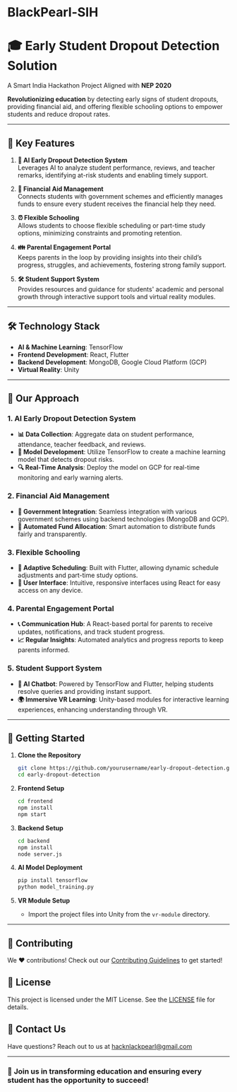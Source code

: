 # BlackPearl-SIH

# 🎓 **Early Student Dropout Detection Solution**  
A Smart India Hackathon Project Aligned with **NEP 2020**

**Revolutionizing education** by detecting early signs of student dropouts, providing financial aid, and offering flexible schooling options to empower students and reduce dropout rates.

---

## 🌟 **Key Features**

1. **🧠 AI Early Dropout Detection System**  
   Leverages AI to analyze student performance, reviews, and teacher remarks, identifying at-risk students and enabling timely support.

2. **💸 Financial Aid Management**  
   Connects students with government schemes and efficiently manages funds to ensure every student receives the financial help they need.

3. **⏰ Flexible Schooling**  
   Allows students to choose flexible scheduling or part-time study options, minimizing constraints and promoting retention.

4. **👪 Parental Engagement Portal**  
   Keeps parents in the loop by providing insights into their child’s progress, struggles, and achievements, fostering strong family support.

5. **🛠️ Student Support System**  
   Provides resources and guidance for students' academic and personal growth through interactive support tools and virtual reality modules.

---

## 🛠️ **Technology Stack**

- **AI & Machine Learning**: TensorFlow  
- **Frontend Development**: React, Flutter  
- **Backend Development**: MongoDB, Google Cloud Platform (GCP)  
- **Virtual Reality**: Unity

---

## 🚀 **Our Approach**

### 1. **AI Early Dropout Detection System**  
- **📊 Data Collection**: Aggregate data on student performance, attendance, teacher feedback, and reviews.  
- **🧮 Model Development**: Utilize TensorFlow to create a machine learning model that detects dropout risks.  
- **🔍 Real-Time Analysis**: Deploy the model on GCP for real-time monitoring and early warning alerts.

### 2. **Financial Aid Management**  
- **📑 Government Integration**: Seamless integration with various government schemes using backend technologies (MongoDB and GCP).  
- **🏦 Automated Fund Allocation**: Smart automation to distribute funds fairly and transparently.

### 3. **Flexible Schooling**  
- **📅 Adaptive Scheduling**: Built with Flutter, allowing dynamic schedule adjustments and part-time study options.  
- **📱 User Interface**: Intuitive, responsive interfaces using React for easy access on any device.

### 4. **Parental Engagement Portal**  
- **📞 Communication Hub**: A React-based portal for parents to receive updates, notifications, and track student progress.  
- **📈 Regular Insights**: Automated analytics and progress reports to keep parents informed.

### 5. **Student Support System**  
- **🤖 AI Chatbot**: Powered by TensorFlow and Flutter, helping students resolve queries and providing instant support.  
- **🌍 Immersive VR Learning**: Unity-based modules for interactive learning experiences, enhancing understanding through VR.

---

## 📝 **Getting Started**

1. **Clone the Repository**  
   ```bash
   git clone https://github.com/yourusername/early-dropout-detection.git
   cd early-dropout-detection
   ```

2. **Frontend Setup**  
   ```bash
   cd frontend
   npm install
   npm start
   ```

3. **Backend Setup**  
   ```bash
   cd backend
   npm install
   node server.js
   ```

4. **AI Model Deployment**  
   ```bash
   pip install tensorflow
   python model_training.py
   ```

5. **VR Module Setup**  
   - Import the project files into Unity from the `vr-module` directory.

---

## 🤝 **Contributing**

We ❤️ contributions! Check out our [Contributing Guidelines](CONTRIBUTING.md) to get started!

## 📜 **License**

This project is licensed under the MIT License. See the [LICENSE](LICENSE) file for details.

## 📧 **Contact Us**

Have questions? Reach out to us at hacknlackpearl@gmail.com  

---

### 🎯 **Join us in transforming education and ensuring every student has the opportunity to succeed!**  

